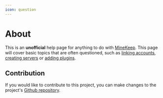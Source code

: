 ```yaml
---
icon: question
---
```

# About

This is an **unofficial** help page for anything to do with [MineKeep](https://minekeep.net/). This page will cover basic
topics that are often questioned, such as [linking accounts](account/acc-creation.md), [creating servers](account/server-creation.md) or [adding plugins](server-guides/adding-plugins.md).

## Contribution

If you would like to contribute to this project, you can make changes to the project's [Github repository](https://github.com/subg-github/minekeepdocs).